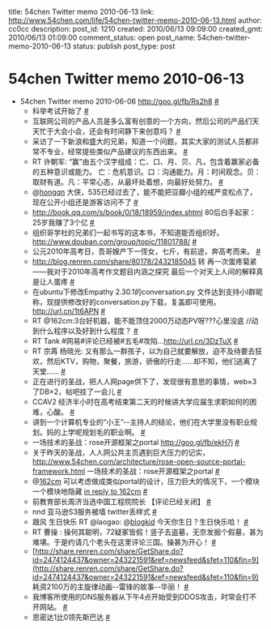 title: 54chen Twitter memo 2010-06-13 
link: http://www.54chen.com/life/54chen-twitter-memo-2010-06-13.html
author: cc0cc
description: 
post_id: 1210
created: 2010/06/13 09:09:00
created_gmt: 2010/06/13 01:09:00
comment_status: open
post_name: 54chen-twitter-memo-2010-06-13
status: publish
post_type: post

# 54chen Twitter memo 2010-06-13 

* 54chen Twitter memo 2010-06-06 <http://goo.gl/fb/Rs2h8> [#](http://twitter.com/54chen/statuses/15522921481)
  * 科举考试开始了 [#](http://twitter.com/54chen/statuses/15593902968)
  * 互联网公司的产品人员是多么富有创意的一个方向，然后公司的产品们天天忙于大会小会，还会有时间静下来创意吗？ [#](http://twitter.com/54chen/statuses/15611979686)
  * 采访了一下新浪和盛大的兄弟，知道一个问题，其实大家的测试人员都非常不专业，经常提些类似产品建议的东西出来。 [#](http://twitter.com/54chen/statuses/15612293508)
  * RT 许朝军: “赢”由五个汉字组成：亡、口、月、贝、凡，包含着赢家必备的五种意识或能力。 亡：危机意识。口：沟通能力。月：时间观念。贝：取财有道。凡：平常心态，从最坏处着想，向最好处努力。 [#](http://twitter.com/54chen/statuses/15615429674)
  * @[hongqn](http://twitter.com/hongqn) 大侠，535已经过去了，能不能把豆瓣小组的戒严变松点了，现在公开小组还是游客访问不了 [#](http://twitter.com/54chen/statuses/15617266293)
  * <http://book.qq.com/s/book/0/18/18959/index.shtml> 80后白手起家：25岁我赚了3个亿 [#](http://twitter.com/54chen/statuses/15617525342)
  * 组织哥学社的兄弟们一起书写的这本书，不知道能否组织好。http://www.douban.com/group/topic/11801788/ [#](http://twitter.com/54chen/statuses/15620794927)
  * 公元2010年高考日，吾哥嫂产下一侄女，七斤，有前途，奔高考而来。 [#](http://twitter.com/54chen/statuses/15622120736)
  * <http://blog.renren.com/share/80178/2432185045> 转 再一次蛋疼菊紧——我对于2010年高考作文题目内涵之探究 最后一个对天上人间的解释真是让人蛋疼 [#](http://twitter.com/54chen/statuses/15669238986)
  * 在ubuntu下修改Empathy 2.30.1的conversation.py 文件达到支持小I群昵称，现提供修改好的conversation.py下载，复盖即可使用。http://url.cn/1t6APN [#](http://twitter.com/54chen/statuses/15689231830)
  * RT @162cm:3台好机器，能不能顶住2000万动态PV呀???心里没底 //动到什么程序以及好到什么程度？ [#](http://twitter.com/54chen/statuses/15693482546)
  * RT Tank #网易#评论已经被#五毛#攻陷...http://url.cn/3DzTuX [#](http://twitter.com/54chen/statuses/15694098698)
  * RT 宗苒 杨晓光: 又有那么一群孩子，以为自己就要解放，迫不及待要去狂欢，然后KTV，购物，聚餐，旅游，骄傲的行走……却不知，他们逃离了天堂…… [#](http://twitter.com/54chen/statuses/15748370884)
  * 正在进行的圣战，把人人网page供下了，发现很有意思的事情，web×3了DB×2，帖吧挂了一会儿 [#](http://twitter.com/54chen/statuses/15774880249)
  * CCAV2 经济半小时在高考结束第二天的时候讲大学应届生求职如何的困难，心酸。 [#](http://twitter.com/54chen/statuses/15782221466)
  * 讲到一个计算机专业的“小王”--主持人的结论，他们在大学里没有职业规划。妈的上学呢规划毛的职业啊。 [#](http://twitter.com/54chen/statuses/15782396141)
  * 一场技术的圣战：rose开源框架之portal <http://goo.gl/fb/ekH7j> [#](http://twitter.com/54chen/statuses/15826426729)
  * 关于昨天的圣战，人人网公共主页遇到巨大压力的记实，http://www.54chen.com/architecture/rose-open-source-portal-framework.html 一场技术的圣战：rose开源框架之portal [#](http://twitter.com/54chen/statuses/15826459497)
  * @[162cm](http://twitter.com/162cm) 可以考虑做成类似portal的设计，压力巨大的情况下，一个模块一个模块地隐藏 [in reply to 162cm](http://twitter.com/162cm/statuses/15827258566) [#](http://twitter.com/54chen/statuses/15827545742)
  * 前教育部长周济当选中国工程院院长 【评论已经关闭】 [#](http://twitter.com/54chen/statuses/15903250054)
  * nnd 亚马逊S3服务被墙 twitter丢样式 [#](http://twitter.com/54chen/statuses/15965350001)
  * 跟风 生日快乐 RT @laogao: @[blogkid](http://twitter.com/blogkid) 今天你生日？生日快乐哈！ [#](http://twitter.com/54chen/statuses/15970590916)
  * RT 曹操 : 操何其聪明，72疑冢皆假！竖子去盗墓，无奈发掘个假墓，甚为难堪。于是约请几个老头在这里评论三国。操甚为开心！ [#](http://twitter.com/54chen/statuses/15974868064)
  * [http://share.renren.com/share/GetShare.do?id=2474124437&owner=243221591&ref=newsfeed&sfet=110&fin=9](http://share.renren.com/share/GetShare.do?id=2474124437&owner=243221591&ref=newsfeed&sfet=110&fin=9) 耗资2100万的主旋律动画--雷锋的故事--华丽！ [#](http://twitter.com/54chen/statuses/15988704799)
  * 我博客所使用的DNS服务器从下午4点开始受到DDOS攻击，时常会打不开网站。 [#](http://twitter.com/54chen/statuses/15994768553)
  * 思密达1比0领先斯巴达 [#](http://twitter.com/54chen/statuses/15996542672)